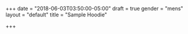 +++
date = "2018-06-03T03:50:00-05:00"
draft = true
gender = "mens"
layout = "default"
title = "Sample Hoodie"

+++
